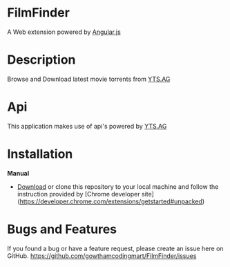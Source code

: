 # FilmFinder

A Web extension powered by [Angular.js](https://angularjs.org) 

# Description

Browse and Download latest movie torrents from [YTS.AG](https://www.yts.ag)

# Api

This application makes use of api's powered by [YTS.AG](https://www.yts.ag/api)

# Installation

**Manual**

  - [Download](https://codeload.github.com/gowthamcodingmart/FilmFinder/zip/master) or clone this repository to your local machine and follow the instruction provided by [Chrome developer site]   (https://developer.chrome.com/extensions/getstarted#unpacked)

# Bugs and Features

If you found a bug or have a feature request, please create an issue here on GitHub.
https://github.com/gowthamcodingmart/FilmFinder/issues
